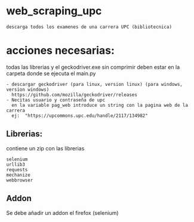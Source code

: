 # web_scraping_upc

    descarga todos los examenes de una carrera UPC (bibliotecnica)
 
# acciones necesarias:

  todas las librerias y el geckodriver.exe sin comprimir deben estar en la carpeta donde se ejecuta el main.py
  
    - descargar geckodriver (para linux, version linux) (para windows, version windows)
      https://github.com/mozilla/geckodriver/releases
    - Necitas usuario y contraseña de upc
      en la variable pag_web introduce un string con la pagina web de la carrera
      ej:  "https://upcommons.upc.edu/handle/2117/134982"
     
## Librerias:

 contiene un zip con las librerias
 
    selenium
    urllib3
    requests
    mechanize
    webbrowser
  

## Addon
   Se debe añadir un addon el firefox (selenium)
